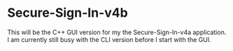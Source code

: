 # Secure-Sign-In-v4b

This will be the C++ GUI version for my the Secure-Sign-In-v4a application. I am currently still busy with the CLI version before I start with the GUI.
